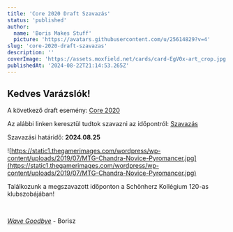 ```yaml
---
title: 'Core 2020 Draft Szavazás'
status: 'published'
author:
  name: 'Boris Makes Stuff'
  picture: 'https://avatars.githubusercontent.com/u/25614829?v=4'
slug: 'core-2020-draft-szavazas'
description: ''
coverImage: 'https://assets.moxfield.net/cards/card-EgV0x-art_crop.jpg'
publishedAt: '2024-08-22T21:14:53.265Z'
---
```


## Kedves Varázslók!

A következő draft esemény: [Core 2020](https://mtg.fandom.com/wiki/Core_Set_2020)

Az alábbi linken keresztül tudtok szavazni az időpontról: [Szavazás](https://strawpoll.com/jVyG22oq8Z7)

Szavazási határidő: **2024.08.25**

![https://static1.thegamerimages.com/wordpress/wp-content/uploads/2019/07/MTG-Chandra-Novice-Pyromancer.jpg](https://static1.thegamerimages.com/wordpress/wp-content/uploads/2019/07/MTG-Chandra-Novice-Pyromancer.jpg)

Találkozunk a megszavazott időponton a Schönherz Kollégium 120-as klubszobájában!

&nbsp;

*[Wave Goodbye](https://scryfall.com/card/lcc/79/wave-goodbye)* - Borisz